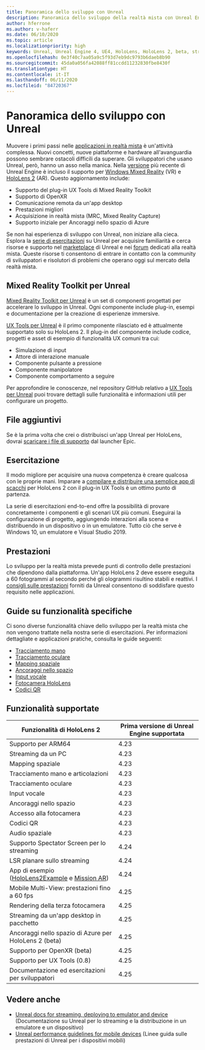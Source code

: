 ```yaml
---
title: Panoramica dello sviluppo con Unreal
description: Panoramica dello sviluppo della realtà mista con Unreal Engine 4
author: hferrone
ms.author: v-haferr
ms.date: 06/10/2020
ms.topic: article
ms.localizationpriority: high
keywords: Unreal, Unreal Engine 4, UE4, HoloLens, HoloLens 2, beta, streaming, comunicazione remota, realtà mista, sviluppo, guida introduttiva, funzionalità, nuovo progetto, emulatore, documentazione, guide, caratteristiche, ologrammi, sviluppo di giochi
ms.openlocfilehash: 0e3f40c7aa05a9c5f93d7eb9dc9793b6daeb8b90
ms.sourcegitcommit: 45da0a056fa42088ff81ccdd11232830fbe8430f
ms.translationtype: HT
ms.contentlocale: it-IT
ms.lasthandoff: 06/11/2020
ms.locfileid: "84720367"
---
```

# <a name="unreal-development-overview"></a>Panoramica dello sviluppo con Unreal

Muovere i primi passi nelle <a href="https://docs.microsoft.com/en-us/windows/mixed-reality" target="_blank" title="Documentazione sulla realtà mista">applicazioni in realtà mista</a> è un'attività complessa. Nuovi concetti, nuove piattaforme e hardware all'avanguardia possono sembrare ostacoli difficili da superare. Gli sviluppatori che usano Unreal, però, hanno un asso nella manica. Nella <a href="https://docs.unrealengine.com/en-US/Support/Builds/ReleaseNotes/4_25/index.html" target="_blank" title="Note sulla versione di Unreal Engine 4.25">versione</a> più recente di Unreal Engine è incluso il supporto per <a href="https://www.microsoft.com/en-us/windows/windows-mixed-reality" target="_blank" title="Documentazione su Windows Mixed Reality">Windows Mixed Reality</a> (VR) e <a href="https://www.microsoft.com/en-us/hololens/hardware" target="_blank" title="Documentazione su HoloLens 2">HoloLens 2</a> (AR). Questo aggiornamento include:
* Supporto del plug-in UX Tools di Mixed Reality Toolkit
* Supporto di OpenXR
* Comunicazione remota da un'app desktop
* Prestazioni migliori
* Acquisizione in realtà mista (MRC, Mixed Reality Capture)
* Supporto iniziale per Ancoraggi nello spazio di Azure

Se non hai esperienza di sviluppo con Unreal, non iniziare alla cieca. Esplora la <a href="https://docs.unrealengine.com//GettingStarted/index.html" target="_blank">serie di esercitazioni</a> su Unreal per acquisire familiarità e cerca risorse e supporto nel <a href="https://www.unrealengine.com/marketplace//store" target="_blank">marketplace</a> di Unreal e nei <a href="https://forums.unrealengine.com/development-discussion/vr-ar-development" target="_blank">forum</a> dedicati alla realtà mista. Queste risorse ti consentono di entrare in contatto con la community di sviluppatori e risolutori di problemi che operano oggi sul mercato della realtà mista.

## <a name="mixed-reality-toolkit-for-unreal"></a>Mixed Reality Toolkit per Unreal

[Mixed Reality Toolkit per Unreal](https://github.com/microsoft/MixedRealityToolkit-Unreal) è un set di componenti progettati per accelerare lo sviluppo in Unreal. Ogni componente include plug-in, esempi e documentazione per la creazione di esperienze immersive. 

[UX Tools per Unreal](https://github.com/microsoft/MixedReality-UXTools-Unreal) è il primo componente rilasciato ed è attualmente supportato solo su HoloLens 2. Il plug-in del componente include codice, progetti e asset di esempio di funzionalità UX comuni tra cui:
* Simulazione di input
* Attore di interazione manuale
* Componente pulsante a pressione
* Componente manipolatore
* Componente comportamento a seguire

Per approfondire le conoscenze, nel repository GitHub relativo a [UX Tools per Unreal](https://github.com/microsoft/MixedReality-UXTools-Unreal) puoi trovare dettagli sulle funzionalità e informazioni utili per configurare un progetto.

## <a name="additional-files"></a>File aggiuntivi
Se è la prima volta che crei o distribuisci un'app Unreal per HoloLens, dovrai [scaricare i file di supporto](https://docs.microsoft.com/windows/mixed-reality/unreal-uxt-ch6#packaging-and-deploying-the-app) dal launcher Epic.

## <a name="tutorial"></a>Esercitazione

Il modo migliore per acquisire una nuova competenza è creare qualcosa con le proprie mani. Imparare a [compilare e distribuire una semplice app di scacchi](unreal-uxt-ch1.md) per HoloLens 2 con il plug-in UX Tools è un ottimo punto di partenza. 

La serie di esercitazioni end-to-end offre la possibilità di provare concretamente i componenti e gli scenari UX più comuni. Eseguirai la configurazione di progetto, aggiungendo interazioni alla scena e distribuendo in un dispositivo o in un emulatore. Tutto ciò che serve è Windows 10, un emulatore e Visual Studio 2019.


## <a name="performance"></a>Prestazioni

Lo sviluppo per la realtà mista prevede punti di controllo delle prestazioni che dipendono dalla piattaforma. Un'app HoloLens 2 deve essere eseguita a 60 fotogrammi al secondo perché gli ologrammi risultino stabili e reattivi. I [consigli sulle prestazioni](performance-recommendations-for-unreal.md) forniti da Unreal consentono di soddisfare questo requisito nelle applicazioni.

## <a name="guides-to-specific-features"></a>Guide su funzionalità specifiche

Ci sono diverse funzionalità chiave dello sviluppo per la realtà mista che non vengono trattate nella nostra serie di esercitazioni. Per informazioni dettagliate e applicazioni pratiche, consulta le guide seguenti: 
* [Tracciamento mano](unreal-hand-tracking.md)
* [Tracciamento oculare](unreal-gaze-input.md)
* [Mapping spaziale](unreal-spatial-mapping.md)
* [Ancoraggi nello spazio](unreal-spatial-anchors.md)
* [Input vocale](unreal-voice-input.md)
* [Fotocamera HoloLens](unreal-hololens-camera.md)
* [Codici QR](unreal-qr-codes.md)


## <a name="supported-features"></a>Funzionalità supportate

| Funzionalità di HoloLens 2 | Prima versione di Unreal Engine supportata |
| ----------- | ----------- |
| Supporto per ARM64 | 4.23 |
| Streaming da un PC | 4.23 |
| Mapping spaziale | 4.23 |
| Tracciamento mano e articolazioni | 4.23 |
| Tracciamento oculare | 4.23 |
| Input vocale | 4.23 |
| Ancoraggi nello spazio | 4.23 |
| Accesso alla fotocamera | 4.23 |
| Codici QR | 4.23 |
| Audio spaziale | 4.23 |
| Supporto Spectator Screen per lo streaming | 4.24 |
| LSR planare sullo streaming | 4.24 |
| App di esempio ([HoloLens2Example](https://github.com/microsoft/MixedReality-Unreal-Samples) e [Mission AR](https://docs.unrealengine.com/en-US/Resources/Showcases/MissionAR/index.html)) | 4.24 |
| Mobile Multi-View: prestazioni fino a 60 fps | 4.25 |
| Rendering della terza fotocamera | 4.25 |
| Streaming da un'app desktop in pacchetto | 4.25 |
| Ancoraggi nello spazio di Azure per HoloLens 2 (beta) | 4.25 |
| Supporto per OpenXR (beta) | 4.25 |
| Supporto per UX Tools (0.8) | 4.25 |
| Documentazione ed esercitazioni per sviluppatori | 4.25 |

## <a name="see-also"></a>Vedere anche
* <a href="https://docs.unrealengine.com//Platforms/AR/HoloLens2/index.html" target="_blank">Unreal docs for streaming, deploying to emulator and device</a> (Documentazione su Unreal per lo streaming e la distribuzione in un emulatore e un dispositivo)
* <a href="https://docs.unrealengine.com//Platforms/Mobile/Performance/index.html" target="_blank">Unreal performance guidelines for mobile devices</a> (Linee guida sulle prestazioni di Unreal per i dispositivi mobili)
